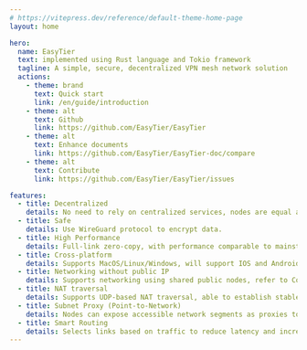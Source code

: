 ```yaml
---
# https://vitepress.dev/reference/default-theme-home-page
layout: home

hero:
  name: EasyTier
  text: implemented using Rust language and Tokio framework
  tagline: A simple, secure, decentralized VPN mesh network solution
  actions:
    - theme: brand
      text: Quick start
      link: /en/guide/introduction
    - theme: alt
      text: Github
      link: https://github.com/EasyTier/EasyTier
    - theme: alt
      text: Enhance documents
      link: https://github.com/EasyTier/EasyTier-doc/compare
    - theme: alt
      text: Contribute
      link: https://github.com/EasyTier/EasyTier/issues

features:
  - title: Decentralized
    details: No need to rely on centralized services, nodes are equal and independent.
  - title: Safe
    details: Use WireGuard protocol to encrypt data.
  - title: High Performance
    details: Full-link zero-copy, with performance comparable to mainstream networking software.
  - title: Cross-platform
    details: Supports MacOS/Linux/Windows, will support IOS and Android in the future. The executable file is statically linked, making deployment simple.
  - title: Networking without public IP
    details: Supports networking using shared public nodes, refer to Configuration Guide
  - title: NAT traversal
    details: Supports UDP-based NAT traversal, able to establish stable connections even in complex network environments.
  - title: Subnet Proxy (Point-to-Network)
    details: Nodes can expose accessible network segments as proxies to the VPN subnet, allowing other nodes to access these subnets through the node.
  - title: Smart Routing
    details: Selects links based on traffic to reduce latency and increase throughput.
---
```

